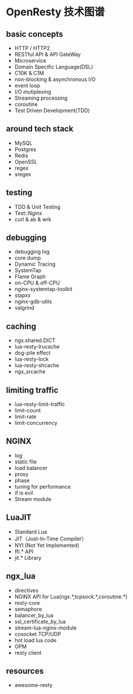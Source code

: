 # OpenResty 技术图谱
## basic concepts
- HTTP / HTTP2
- RESTful API & API GateWay
- Microservice
- Domain Specific Language(DSL)
- C10K & C1M
- non-blocking & asynchronous I/O
- event loop
- I/O mutiplexing
- Streaming processing
- coroutine
- Test Driven Development(TDD)

## around tech stack
- MySQL
- Postgres
- Redis
- OpenSSL
- regex
- sregex

## testing
- TDD & Unit Testing
- Test::Nginx
- curl & ab & wrk

## debugging
- debugging log
- core dump
- Dynamic Tracing
- SystemTap
- Flame Graph
- on-CPU & off-CPU
- nginx-systemtap-toolkit
- stapxx
- nginx-gdb-utils
- valgrind

## caching
- ngx.shared.DICT
- lua-resty-lrucache
- dog-pile effect
- lua-resty-lock
- lua-resty-shcache
- ngx_srcache

## limiting traffic
- lua-resty-limit-traffic
- limit-count
- limit-rate
- limit-concurrency

## NGINX
- log
- static file
- load balancer
- proxy
- phase
- tuning for performance
- if is evil
- Stream module

## LuaJIT
- Standard Lua
- JIT（Just-In-Time Compiler）
- NYI (Not Yet Implemented)
- ffi.\* API
- jit.\* Library

## ngx\_lua
- directives
- NGINX API for Lua(ngx.\*,tcpsock.\*,coroutine.\*)
- resty-core
- semaphore
- balancer\_by\_lua
- ssl\_certificate\_by\_lua
- stream-lua-nginx-module
- cosocket TCP/UDP
- hot load lua code
- OPM
- resty client

## resources
- awesome-resty
